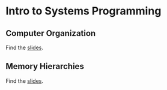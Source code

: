 
# Intro to Systems Programming


## Computer Organization 

Find the [slides](https://sibin.github.io/teaching/csci2410-gwu-systems_programming/fall_2023/slides/reveal_slides/comparch.html).


## Memory Hierarchies

Find the [slides](https://sibin.github.io/teaching/csci2410-gwu-systems_programming/fall_2023/slides/reveal_slides/memory.html#/10).


